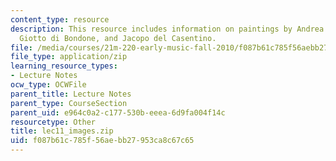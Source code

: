 ```yaml
---
content_type: resource
description: This resource includes information on paintings by Andrea da Firenze,
  Giotto di Bondone, and Jacopo del Casentino.
file: /media/courses/21m-220-early-music-fall-2010/f087b61c785f56aebb27953ca8c67c65_lec11_images.zip
file_type: application/zip
learning_resource_types:
- Lecture Notes
ocw_type: OCWFile
parent_title: Lecture Notes
parent_type: CourseSection
parent_uid: e964c0a2-c177-530b-eeea-6d9fa004f14c
resourcetype: Other
title: lec11_images.zip
uid: f087b61c-785f-56ae-bb27-953ca8c67c65
---
```

